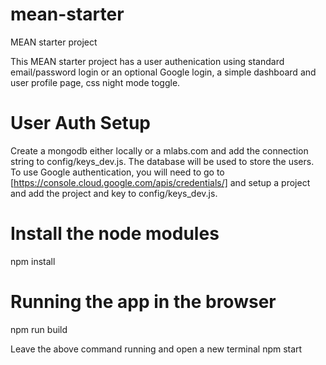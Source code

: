 # mean-starter
MEAN starter project

This MEAN starter project has a user authenication using standard email/password login or an optional Google login, a simple dashboard and user profile page, css night mode toggle.

# User Auth Setup
Create a mongodb either locally or a mlabs.com and add the connection string to config/keys_dev.js.  The database will be used to store the users. To use Google authentication, you will need to go to [https://console.cloud.google.com/apis/credentials/] and setup a project and add the project and key to config/keys_dev.js.

# Install the node modules
npm install

# Running the app in the browser
npm run build

Leave the above command running and open a new terminal
npm start

